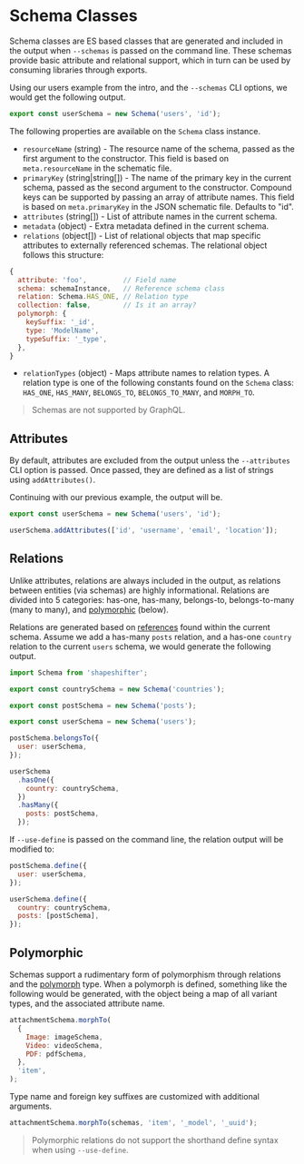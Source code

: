 # Schema Classes

Schema classes are ES based classes that are generated and included in the output when `--schemas`
is passed on the command line. These schemas provide basic attribute and relational support, which
in turn can be used by consuming libraries through exports.

Using our users example from the intro, and the `--schemas` CLI options, we would get the following
output.

```javascript
export const userSchema = new Schema('users', 'id');
```

The following properties are available on the `Schema` class instance.

- `resourceName` (string) - The resource name of the schema, passed as the first argument to the
  constructor. This field is based on `meta.resourceName` in the schematic file.
- `primaryKey` (string|string[]) - The name of the primary key in the current schema, passed as the
  second argument to the constructor. Compound keys can be supported by passing an array of
  attribute names. This field is based on `meta.primaryKey` in the JSON schematic file. Defaults to
  "id".
- `attributes` (string[]) - List of attribute names in the current schema.
- `metadata` (object) - Extra metadata defined in the current schema.
- `relations` (object[]) - List of relational objects that map specific attributes to externally
  referenced schemas. The relational object follows this structure:

```javascript
{
  attribute: 'foo',         // Field name
  schema: schemaInstance,   // Reference schema class
  relation: Schema.HAS_ONE, // Relation type
  collection: false,        // Is it an array?
  polymorph: {
    keySuffix: '_id',
    type: 'ModelName',
    typeSuffix: '_type',
  },
}
```

- `relationTypes` (object) - Maps attribute names to relation types. A relation type is one of the
  following constants found on the `Schema` class: `HAS_ONE`, `HAS_MANY`, `BELONGS_TO`,
  `BELONGS_TO_MANY`, and `MORPH_TO`.

> Schemas are not supported by GraphQL.

## Attributes

By default, attributes are excluded from the output unless the `--attributes` CLI option is passed.
Once passed, they are defined as a list of strings using `addAttributes()`.

Continuing with our previous example, the output will be.

```javascript
export const userSchema = new Schema('users', 'id');

userSchema.addAttributes(['id', 'username', 'email', 'location']);
```

## Relations

Unlike attributes, relations are always included in the output, as relations between entities (via
schemas) are highly informational. Relations are divided into 5 categories: has-one, has-many,
belongs-to, belongs-to-many (many to many), and [polymorphic](#polymorphic) (below).

Relations are generated based on [references](./definitions.md#references) found within the current
schema. Assume we add a has-many `posts` relation, and a has-one `country` relation to the current
`users` schema, we would generate the following output.

```javascript
import Schema from 'shapeshifter';

export const countrySchema = new Schema('countries');

export const postSchema = new Schema('posts');

export const userSchema = new Schema('users');

postSchema.belongsTo({
  user: userSchema,
});

userSchema
  .hasOne({
    country: countrySchema,
  })
  .hasMany({
    posts: postSchema,
  });
```

If `--use-define` is passed on the command line, the relation output will be modified to:

```javascript
postSchema.define({
  user: userSchema,
});

userSchema.define({
  country: countrySchema,
  posts: [postSchema],
});
```

## Polymorphic

Schemas support a rudimentary form of polymorphism through relations and the
[polymorph](./definitions.md#polymorphic) type. When a polymorph is defined, something like the
following would be generated, with the object being a map of all variant types, and the associated
attribute name.

```js
attachmentSchema.morphTo(
  {
    Image: imageSchema,
    Video: videoSchema,
    PDF: pdfSchema,
  },
  'item',
);
```

Type name and foreign key suffixes are customized with additional arguments.

```js
attachmentSchema.morphTo(schemas, 'item', '_model', '_uuid');
```

> Polymorphic relations do not support the shorthand define syntax when using `--use-define`.
